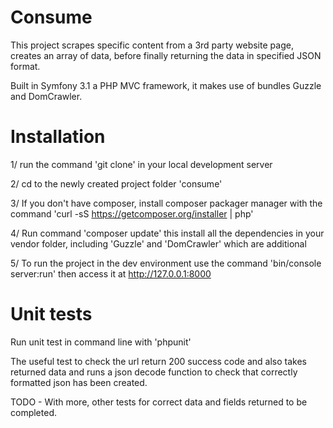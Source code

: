 Consume
=======

This project scrapes specific content from a 3rd party website page, creates an array of data, before finally returning the data in specified JSON format. 

Built in Symfony 3.1 a PHP MVC framework, it makes use of bundles Guzzle and DomCrawler. 

Installation 
=========

1/ run the command 'git clone' in your local development server <br/>

2/ cd to the newly created project folder 'consume' <br/>

3/ If you don't have composer, install composer packager manager with the command 'curl -sS https://getcomposer.org/installer | php' <br/>

4/ Run command 'composer update' this install all the dependencies in your vendor folder, including 'Guzzle' and 'DomCrawler' which are additional <br/>

5/ To run the  project in the dev environment use the command 'bin/console server:run' then access it at http://127.0.0.1:8000  <br/>

Unit tests 
================ 

Run unit test in command line with 'phpunit' <br/>

The useful test to check the url return 200 success code and also takes returned data and runs a json decode function to check that correctly formatted json has been 
created. <br/>
  
 
TODO - With more, other tests for correct data and fields returned to be completed. 
